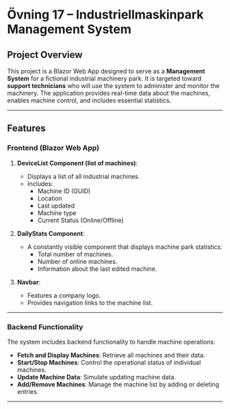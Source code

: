 # Övning 17 – Industriellmaskinpark Management System

## **Project Overview**
This project is a Blazor Web App designed to serve as a **Management System** for a fictional industrial machinery park. It is targeted toward **support technicians** who will use the system to administer and monitor the machinery. The application provides real-time data about the machines, enables machine control, and includes essential statistics.

---

## **Features**

### **Frontend (Blazor Web App)**
1. **DeviceList Component (list of machines)**:
   - Displays a list of all industrial machines.
   - Includes:
     - Machine ID (GUID)
     - Location
     - Last updated
     - Machine type
     - Current Status (Online/Offline)

2. **DailyStats Component**:
   - A constantly visible component that displays machine park statistics:
     - Total number of machines.
     - Number of online machines.
     - Information about the last edited machine.

3. **Navbar**:
   - Features a company logo.
   - Provides navigation links to the machine list.

---

### **Backend Functionality**
The system includes backend functionality to handle machine operations:
- **Fetch and Display Machines**: Retrieve all machines and their data.
- **Start/Stop Machines**: Control the operational status of individual machines.
- **Update Machine Data**: Simulate updating machine data.
- **Add/Remove Machines**: Manage the machine list by adding or deleting entries.

---
